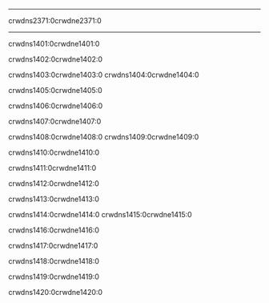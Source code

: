 * * *

crwdns2371:0crwdne2371:0

* * *

<a name="faq_latestfw" />crwdns1401:0crwdne1401:0

<a name="faq_updatecfw" />crwdns1402:0crwdne1402:0

<a name="faq_gatewaysky" />crwdns1403:0crwdne1403:0 crwdns1404:0crwdne1404:0

<a name="faq_gatewaysaves" />crwdns1405:0crwdne1405:0

<a name="faq_need" />crwdns1406:0crwdne1406:0

<a name="faq_risky" />crwdns1407:0crwdne1407:0

<a name="faq_homebrew" />crwdns1408:0crwdne1408:0 crwdns1409:0crwdne1409:0

<a name="faq_regionfree" />crwdns1410:0crwdne1410:0

<a name="faq_updates" />crwdns1411:0crwdne1411:0

<a name="faq_support" />crwdns1412:0crwdne1412:0

<a name="faq_le4gbsd" />crwdns1413:0crwdne1413:0

<a name="faq_ge128gbsd" />crwdns1414:0crwdne1414:0 crwdns1415:0crwdne1415:0

<a name="faq_movesd" />crwdns1416:0crwdne1416:0

<a name="faq_NNID" />crwdns1417:0crwdne1417:0

<a name="faq_systransfer" />crwdns1418:0crwdne1418:0

<a name="faq_nopc" />crwdns1419:0crwdne1419:0

<a name="faq_problem" />crwdns1420:0crwdne1420:0